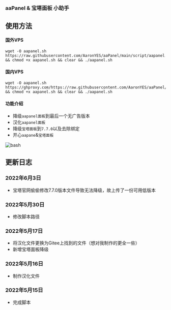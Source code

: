 ### aaPanel & 宝塔面板 小助手

## 使用方法
#### 国外VPS
```
wget -O aapanel.sh https://raw.githubusercontent.com/AaronYES/aaPanel/main/script/aapanel.sh && chmod +x aapanel.sh && clear && ./aapanel.sh
```

#### 国内VPS
```
wget -O aapanel.sh https://ghproxy.com/https://raw.githubusercontent.com/AaronYES/aaPanel/main/script/aapanel.sh && chmod +x aapanel.sh && clear && ./aapanel.sh
```

#### 功能介绍
- 降级`aapanel面板`到最后一个无广告版本
- 汉化`aapanel面板`
- 降级`宝塔面板`到`7.7.0`以及去除绑定
- 开心`aapane`&`宝塔面板`

![bash](https://ghproxy.com/https://raw.githubusercontent.com/AaronYES/aapanel/main/resource/bash.png)

## 更新日志

### 2022年6月3日
- 宝塔官网偷偷修改7.7.0版本文件导致无法降级，故上传了一份可用低版本

### 2022年5月30日
- 修改脚本路径

### 2022年5月17日
- 将汉化文件更换为Gitee上找到的文件（想对我制作的更全一些）
- 新增宝塔面板降级

### 2022年5月16日
- 制作汉化文件

### 2022年5月15日
- 完成脚本